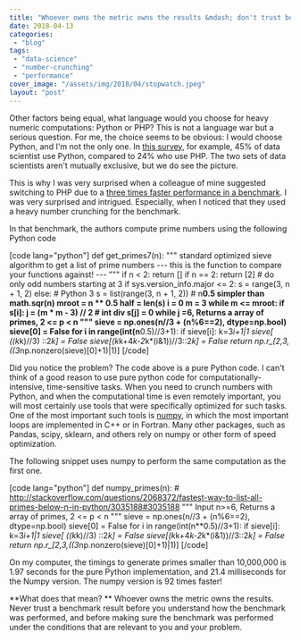 ```yaml
---
title: "Whoever owns the metric owns the results &mdash; don't trust benchmarks"
date: 2018-04-13
categories: 
 - "blog"
tags: 
 - "data-science"
 - "number-crunching"
 - "performance"
cover_image: "/assets/img/2018/04/stopwatch.jpeg"
layout: "post"
---
```


Other factors being equal, what language would you choose for heavy numeric computations: Python or PHP? This is not a language war but a serious question. For me, the choice seems to be obvious: I would choose Python, and I'm not the only one. In [this survey](https://insights.stackoverflow.com/survey/2017#technologies-and-occupations), for example, 45% of data scientist use Python, compared to 24% who use PHP. The two sets of data scientists aren't mutually exclusive, but we do see the picture.

This is why I was very surprised when a colleague of mine suggested switching to PHP due to a [three times faster performance in a benchmark](https://blog.famzah.net/2016/02/09/cpp-vs-python-vs-perl-vs-php-performance-benchmark-2016/). I was very surprised and intrigued. Especially, when I noticed that they used a heavy number crunching for the benchmark.

In that benchmark, the authors compute prime numbers using the following Python code

[code lang="python"]
def get_primes7(n):
	"""
	standard optimized sieve algorithm to get a list of prime numbers
	--- this is the function to compare your functions against! ---
	"""
	if n < 2:
		return []
	if n == 2:
		return [2]
	# do only odd numbers starting at 3
	if sys.version_info.major <= 2:
		s = range(3, n + 1, 2)
	else:  # Python 3
		s = list(range(3, n + 1, 2))
	# n**0.5 simpler than math.sqr(n)
	mroot = n ** 0.5
	half = len(s)
	i = 0
	m = 3
	while m <= mroot:
		if s[i]:
			j = (m * m - 3) // 2  # int div
			s[j] = 0
			while j =6, Returns a array of primes, 2 <= p <span id="mce_SELREST_start" style="overflow:hidden;line-height:0;"></span>< n """
    sieve = np.ones(n//3 + (n%6==2), dtype=np.bool)
    sieve[0] = False
    for i in range(int(n**0.5)//3+1):
        if sieve[i]:
            k=3*i+1|1
            sieve[      ((k*k)//3)      ::2*k] = False
            sieve[(k*k+4*k-2*k*(i&1))//3::2*k] = False
    return np.r_[2,3,((3*np.nonzero(sieve)[0]+1)|1)]
[/code]

Did you notice the problem? The code above is a pure Python code. I can't think of a good reason to use pure python code for computationally-intensive, time-sensitive tasks. When you need to crunch numbers with Python, and when the computational time is even remotely important, you will most certainly use tools that were specifically optimized for such tasks. One of the most important such tools is [numpy](http://www.numpy.org/), in which the most important loops are implemented in C++ or in Fortran. Many other packages, such as Pandas, scipy, sklearn, and others rely on numpy or other form of speed optimization.

The following snippet uses numpy to perform the same computation as the first one.

[code lang="python"]
def numpy_primes(n):
    # <http://stackoverflow.com/questions/2068372/fastest-way-to-list-all-primes-below-n-in-python/3035188#3035188>
    """ Input n>=6, Returns a array of primes, 2 <= p <span id="mce_SELREST_start" style="overflow:hidden;line-height:0;"></span>< n """
    sieve = np.ones(n//3 + (n%6==2), dtype=np.bool)
    sieve[0] = False
    for i in range(int(n**0.5)//3+1):
        if sieve[i]:
            k=3*i+1|1
            sieve[      ((k*k)//3)      ::2*k] = False
            sieve[(k*k+4*k-2*k*(i&1))//3::2*k] = False
    return np.r_[2,3,((3*np.nonzero(sieve)[0]+1)|1)]
[/code]

On my computer, the timings to generate primes smaller than 10,000,000 is 1.97 seconds for the pure Python implementation, and 21.4 milliseconds for the Numpy version. The numpy version is 92 times faster!

**What does that mean? **
Whoever owns the metric owns the results. Never trust a benchmark result before you understand how the benchmark was performed, and before making sure the benchmark was performed under the conditions that are relevant to you and your problem.

 

 
